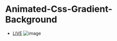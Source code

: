 # Animated-Css-Gradient-Background

- [LIVE](https://codepen.io/MrStarkEG/pen/oNmZNVK)
  ![image](https://github.com/MrStarkEG/Animated-Css-Gradient-Background/assets/58784045/e4b6a77b-60f4-4ef8-a20c-3baf8ab530af)
